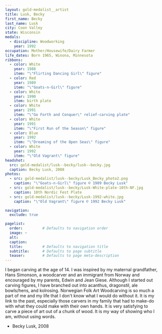 ```yaml
---
layout: gold-medalist__artist
title: Lusk, Becky
first_name: Becky
last_name: Lusk
city: Coon Valley
state: Wisconsin
medals: 
  - discipline: Woodworking
    year: 1992
occupation: Mother/Housewife/Dairy Farmer
life_dates: Born 1965, Winona, Minnesota
ribbons:
  - color: White
    year: 1988
    item: "\"Flirting Dancing Girl\" figure"
  - color: Red
    year: 1989
    item: "\"Goats-n-Girl\" figure"
  - color: White
    year: 1990
    item: birth plate
  - color: White
    year: 1991
    item: "\"Go Forth and Conquer\" relief-carving plate"
  - color: White
    year: 1991
    item: "\"First Run of the Season\" figure"
  - color: Blue
    year: 1992
    item: "\"Dreaming of the Open Seas\" figure"
  - color: White
    year: 1992
    item: "\"Old Vagrant\" figure"
headshot:
  src: gold-medalist/lusk--becky/lusk--becky.jpg
  caption: Becky Lusk, 2008
photos:
  - src: gold-medalist/lusk--becky/Lusk_Becky_photo2.png
    caption: "\"Goats-n-Girl\" figure © 1989 Becky Lusk"
  - src: gold-medalist/lusk--becky/Lusk-White-plate-10th-NF.jpg
    caption: 10th Nordic Fest Plate
  - src: gold-medalist/lusk--becky/Lusk-1992-white.jpg
    caption: "\"Old Vagrant\" figure © 1992 Becky Lusk"

navigation:
  exclude: true

pagelist:
  order:         # Defaults to navigation order  
  image: ~
  alt:
  caption:
  title:         # Defaults to navigation title
  subtitle:      # Defaults to page subtitle
  teaser:        # Defaults to page meta-description  
---
```

I began carving at the age of 14. I was inspired by my maternal grandfather, Hans Simonson, a woodcarver and an immigrant from Norway and encouraged by my parents, Edwin and Jean Giese. Although I started out carving figures, I have branched out into acanthus, dragonstil, ale bowls/hens, and kolrosing. Norwegian Folk Art Woodcarving is so much a part of me and my life that I don't know what I would do without it. It is my link to the past, especially those carvers in my family that had to make-do with what they could make with their own hands. It is very satisfying to carve a piece of art out of a chunk of wood. It is my way of showing who I am, without using words.

- Becky Lusk, 2008
